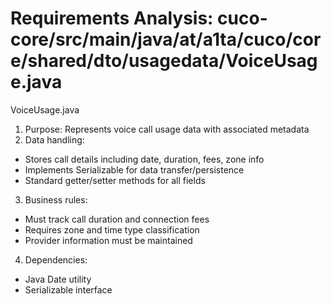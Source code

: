 # Requirements Analysis: cuco-core/src/main/java/at/a1ta/cuco/core/shared/dto/usagedata/VoiceUsage.java

VoiceUsage.java
1. Purpose: Represents voice call usage data with associated metadata
2. Data handling:
- Stores call details including date, duration, fees, zone info
- Implements Serializable for data transfer/persistence
- Standard getter/setter methods for all fields

3. Business rules:
- Must track call duration and connection fees
- Requires zone and time type classification
- Provider information must be maintained

4. Dependencies:
- Java Date utility
- Serializable interface